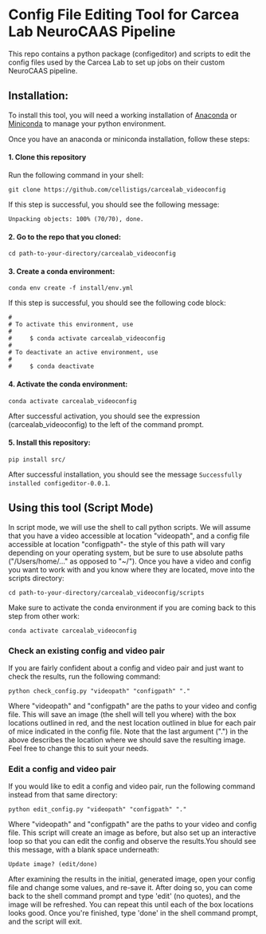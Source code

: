 # Config File Editing Tool for Carcea Lab NeuroCAAS Pipeline 

This repo contains a python package (configeditor) and scripts to edit the config files used by the Carcea Lab to set up jobs on their custom NeuroCAAS pipeline. 

## Installation:
To install this tool, you will need a working installation of [Anaconda](https://docs.anaconda.com/anaconda/install/) or [Miniconda](https://docs.conda.io/projects/continuumio-conda/en/latest/user-guide/install/) to manage your python environment.  

Once you have an anaconda or miniconda installation, follow these steps: 
#### 1. Clone this repository 

Run the following command in your shell:

`git clone https://github.com/cellistigs/carcealab_videoconfig`

If this step is successful, you should see the following message:

`Unpacking objects: 100% (70/70), done.`

#### 2. Go to the repo that you cloned: 

`cd path-to-your-directory/carcealab_videoconfig`

#### 3. Create a conda environment:

`conda env create -f install/env.yml`

If this step is successful, you should see the following code block: 

```
#                                                                                                                                       
# To activate this environment, use                                                                                                    
#                                                                                                                                       
#     $ conda activate carcealab_videoconfig                                                                                            
#                                                                                                                                      
# To deactivate an active environment, use                                                                                              
#                                                                                                                                       
#     $ conda deactivate
```

#### 4. Activate the conda environment:

`conda activate carcealab_videoconfig`

After successful activation, you should see the expression (carcealab\_videoconfig) to the left of the command prompt.

#### 5. Install this repository:

`pip install src/`

After successful installation, you should see the message `Successfully installed configeditor-0.0.1`. 

## Using this tool (Script Mode)
In script mode, we will use the shell to call python scripts. We will assume that you have a video accessible at location "videopath", and a config file accessible at location "configpath"- the style of this path will vary depending on your operating system, but be sure to use absolute paths ("/Users/home/..." as opposed to "~/"). Once you have a video and config you want to work with and you know where they are located, move into the scripts directory: 

`cd path-to-your-directory/carcealab_videoconfig/scripts`

Make sure to activate the conda environment if you are coming back to this step from other work:

`conda activate carcealab_videoconfig`

### Check an existing config and video pair
If you are fairly confident about a config and video pair and just want to check the results, run the following command: 

`python check_config.py "videopath" "configpath" "."`

Where "videopath" and "configpath" are the paths to your video and config file. This will save an image (the shell will tell you where) with the box locations outlined in red, and the nest location outlined in blue for each pair of mice indicated in the config file. Note that the last argument (\".\") in the above describes the location where we should save the resulting image. Feel free to change this to suit your needs.  

### Edit a config and video pair
If you would like to edit a config and video pair, run the following command instead from that same directory:  

`python edit_config.py "videopath" "configpath" "."`

Where "videopath" and "configpath" are the paths to your video and config file. This script will create an image as before, but also set up an interactive loop so that you can edit the config and observe the results.You should see this message, with a blank space underneath: 

`Update image? (edit/done)`

 After examining the results in the initial, generated image, open your config file and change some values, and re-save it. After doing so, you can come back to the shell command prompt and type 'edit' (no quotes), and the image will be refreshed. You can repeat this until each of the box locations looks good. Once you're finished, type 'done' in the shell command prompt, and the script will exit.   




